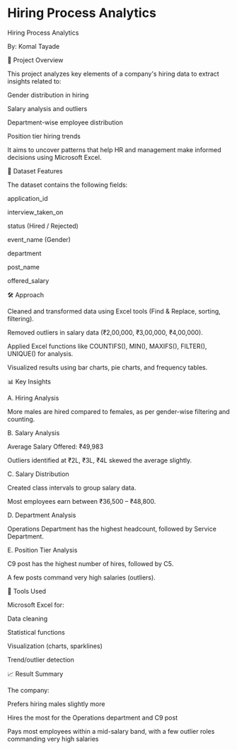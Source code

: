 # Hiring Process Analytics

Hiring Process Analytics

By: Komal Tayade


📌 Project Overview

This project analyzes key elements of a company's hiring data to extract insights related to:

Gender distribution in hiring

Salary analysis and outliers

Department-wise employee distribution

Position tier hiring trends

It aims to uncover patterns that help HR and management make informed decisions using Microsoft Excel.


📂 Dataset Features

The dataset contains the following fields:

application_id

interview_taken_on

status (Hired / Rejected)

event_name (Gender)

department

post_name

offered_salary


🛠️ Approach

Cleaned and transformed data using Excel tools (Find & Replace, sorting, filtering).

Removed outliers in salary data (₹2,00,000, ₹3,00,000, ₹4,00,000).

Applied Excel functions like COUNTIFS(), MIN(), MAXIFS(), FILTER(), UNIQUE() for analysis.

Visualized results using bar charts, pie charts, and frequency tables.


📊 Key Insights

A. Hiring Analysis

More males are hired compared to females, as per gender-wise filtering and counting.

B. Salary Analysis

Average Salary Offered: ₹49,983

Outliers identified at ₹2L, ₹3L, ₹4L skewed the average slightly.

C. Salary Distribution

Created class intervals to group salary data.

Most employees earn between ₹36,500 – ₹48,800.

D. Department Analysis

Operations Department has the highest headcount, followed by Service Department.

E. Position Tier Analysis

C9 post has the highest number of hires, followed by C5.

A few posts command very high salaries (outliers).


🧰 Tools Used

Microsoft Excel for:

Data cleaning

Statistical functions

Visualization (charts, sparklines)

Trend/outlier detection


📈 Result Summary

The company:

Prefers hiring males slightly more

Hires the most for the Operations department and C9 post

Pays most employees within a mid-salary band, with a few outlier roles commanding very high salaries

